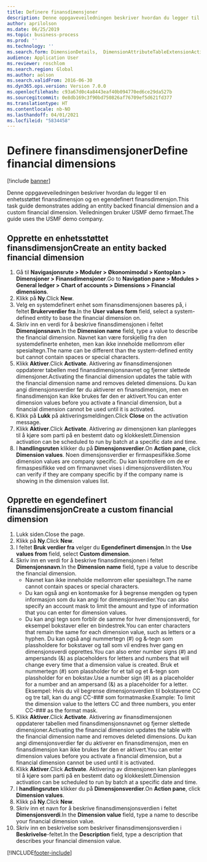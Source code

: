 ```yaml
---
title: Definere finansdimensjoner
description: Denne oppgaveveiledningen beskriver hvordan du legger til en enhetsstøttet finansdimensjon og en egendefinert finansdimensjon.
author: aprilolson
ms.date: 06/25/2019
ms.topic: business-process
ms.prod: ''
ms.technology: ''
ms.search.form: DimensionDetails,  DimensionAttributeTableExtensionActivate, DimensionValueDetails
audience: Application User
ms.reviewer: roschlom
ms.search.region: Global
ms.author: aolson
ms.search.validFrom: 2016-06-30
ms.dyn365.ops.version: Version 7.0.0
ms.openlocfilehash: c93a67d0c4a8443eaf40b094770ed6ce29da527b
ms.sourcegitcommit: 0e8db169c3f90bd750826af76709ef5d621fd377
ms.translationtype: HT
ms.contentlocale: nb-NO
ms.lasthandoff: 04/01/2021
ms.locfileid: "5834458"
---
```

# <a name="define-financial-dimensions"></a><span data-ttu-id="f2f09-103">Definere finansdimensjoner</span><span class="sxs-lookup"><span data-stu-id="f2f09-103">Define financial dimensions</span></span>

[!include [banner](../../includes/banner.md)]

<span data-ttu-id="f2f09-104">Denne oppgaveveiledningen beskriver hvordan du legger til en enhetsstøttet finansdimensjon og en egendefinert finansdimensjon.</span><span class="sxs-lookup"><span data-stu-id="f2f09-104">This task guide demonstrates adding an entity backed financial dimension and a custom financial dimension.</span></span>  <span data-ttu-id="f2f09-105">Veiledningen bruker USMF demo firmaet.</span><span class="sxs-lookup"><span data-stu-id="f2f09-105">The guide uses the USMF demo company.</span></span>


## <a name="create-an-entity-backed-financial-dimension"></a><span data-ttu-id="f2f09-106">Opprette en enhetsstøttet finansdimensjon</span><span class="sxs-lookup"><span data-stu-id="f2f09-106">Create an entity backed financial dimension</span></span>
1. <span data-ttu-id="f2f09-107">Gå til **Navigasjonsrute > Moduler > Økonomimodul > Kontoplan > Dimensjoner > Finansdimensjoner**.</span><span class="sxs-lookup"><span data-stu-id="f2f09-107">Go to **Navigation pane > Modules > General ledger > Chart of accounts > Dimensions > Financial dimensions**.</span></span>
2. <span data-ttu-id="f2f09-108">Klikk på **Ny**.</span><span class="sxs-lookup"><span data-stu-id="f2f09-108">Click **New**.</span></span>
3. <span data-ttu-id="f2f09-109">Velg en systemdefinert enhet som finansdimensjonen baseres på, i feltet **Brukerverdier fra**.</span><span class="sxs-lookup"><span data-stu-id="f2f09-109">In the **User values form** field, select a system-defined entity to base the financial dimension on.</span></span> 
4. <span data-ttu-id="f2f09-110">Skriv inn en verdi for å beskrive finansdimensjonen i feltet **Dimensjonsnavn**.</span><span class="sxs-lookup"><span data-stu-id="f2f09-110">In the **Dimension name** field, type a value to describe the financial dimension.</span></span> <span data-ttu-id="f2f09-111">Navnet kan være forskjellig fra den systemdefinerte enheten, men kan ikke inneholde mellomrom eller spesialtegn.</span><span class="sxs-lookup"><span data-stu-id="f2f09-111">The name can be different than the system-defined entity but cannot contain spaces or special characters.</span></span>
5. <span data-ttu-id="f2f09-112">Klikk **Aktiver**.</span><span class="sxs-lookup"><span data-stu-id="f2f09-112">Click **Activate**.</span></span> <span data-ttu-id="f2f09-113">Aktivering av finansdimensjonen oppdaterer tabellen med finansdimensjonsnavnet og fjerner slettede dimensjoner.</span><span class="sxs-lookup"><span data-stu-id="f2f09-113">Activating the financial dimension updates the table with the financial dimension name and removes deleted dimensions.</span></span> <span data-ttu-id="f2f09-114">Du kan angi dimensjonsverdier før du aktiverer en finansdimensjon, men en finansdimensjon kan ikke brukes før den er aktivert.</span><span class="sxs-lookup"><span data-stu-id="f2f09-114">You can enter dimension values before you activate a financial dimension, but a financial dimension cannot be used until it is activated.</span></span>  
6. <span data-ttu-id="f2f09-115">Klikk på **Lukk** på aktiveringsmeldingen.</span><span class="sxs-lookup"><span data-stu-id="f2f09-115">Click **Close** on the activation message.</span></span>
7. <span data-ttu-id="f2f09-116">Klikk **Aktiver**.</span><span class="sxs-lookup"><span data-stu-id="f2f09-116">Click **Activate**.</span></span> <span data-ttu-id="f2f09-117">Aktivering av dimensjonen kan planlegges til å kjøre som parti på en bestemt dato og klokkeslett.</span><span class="sxs-lookup"><span data-stu-id="f2f09-117">Dimension activation can be scheduled to run by batch at a specific date and time.</span></span>  
8. <span data-ttu-id="f2f09-118">I **handlingsruten** klikker du på **Dimensjonsverdier**.</span><span class="sxs-lookup"><span data-stu-id="f2f09-118">On **Action pane**, click **Dimension values**.</span></span> <span data-ttu-id="f2f09-119">Noen dimensjonsverdier er firmaspesifikke.</span><span class="sxs-lookup"><span data-stu-id="f2f09-119">Some dimension values are company specific.</span></span> <span data-ttu-id="f2f09-120">Du kan kontrollere om de er firmaspesifikke ved om firmanavnet vises i dimensjonsverdilisten.</span><span class="sxs-lookup"><span data-stu-id="f2f09-120">You can verify if they are company specific by if the company name is showing in the dimension values list.</span></span>  

## <a name="create-a-custom-financial-dimension"></a><span data-ttu-id="f2f09-121">Opprette en egendefinert finansdimensjon</span><span class="sxs-lookup"><span data-stu-id="f2f09-121">Create a custom financial dimension</span></span>
1. <span data-ttu-id="f2f09-122">Lukk siden.</span><span class="sxs-lookup"><span data-stu-id="f2f09-122">Close the page.</span></span>
2. <span data-ttu-id="f2f09-123">Klikk på **Ny**.</span><span class="sxs-lookup"><span data-stu-id="f2f09-123">Click **New**.</span></span>
3. <span data-ttu-id="f2f09-124">I feltet **Bruk verdier fra** velger du **Egendefinert dimensjon**.</span><span class="sxs-lookup"><span data-stu-id="f2f09-124">In the **Use values from** field, select **Custom dimension**.</span></span>
4. <span data-ttu-id="f2f09-125">Skriv inn en verdi for å beskrive finansdimensjonen i feltet **Dimensjonsnavn**.</span><span class="sxs-lookup"><span data-stu-id="f2f09-125">In the **Dimension name** field, type a value to describe the financial dimension.</span></span>
    - <span data-ttu-id="f2f09-126">Navnet kan ikke inneholde mellomrom eller spesialtegn.</span><span class="sxs-lookup"><span data-stu-id="f2f09-126">The name cannot contain spaces or special characters.</span></span>  
    - <span data-ttu-id="f2f09-127">Du kan også angi en kontomaske for å begrense mengden og typen informasjon som du kan angi for dimensjonsverdier.</span><span class="sxs-lookup"><span data-stu-id="f2f09-127">You can also specify an account mask to limit the amount and type of information that you can enter for dimension values.</span></span>   
    - <span data-ttu-id="f2f09-128">Du kan angi tegn som forblir de samme for hver dimensjonsverdi, for eksempel bokstaver eller en bindestrek.</span><span class="sxs-lookup"><span data-stu-id="f2f09-128">You can enter characters that remain the same for each dimension value, such as letters or a hyphen.</span></span> <span data-ttu-id="f2f09-129">Du kan også angi nummertegn (#) og &-tegn som plassholdere for bokstaver og tall som vil endres hver gang en dimensjonsverdi opprettes.</span><span class="sxs-lookup"><span data-stu-id="f2f09-129">You can also enter number signs (#) and ampersands (&) as placeholders for letters and numbers that will change every time that a dimension value is created.</span></span> <span data-ttu-id="f2f09-130">Bruk et nummertegn (#) som plassholder for et tall og et &-tegn som plassholder for en bokstav.</span><span class="sxs-lookup"><span data-stu-id="f2f09-130">Use a number sign (#) as a placeholder for a number and an ampersand (&) as a placeholder for a letter.</span></span>  <span data-ttu-id="f2f09-131">Eksempel: Hvis du vil begrense dimensjonsverdien til bokstavene CC og tre tall, kan du angi CC-### som formatmaske.</span><span class="sxs-lookup"><span data-stu-id="f2f09-131">Example: To limit the dimension value to the letters CC and three numbers, you enter CC-### as the format mask.</span></span>  
5. <span data-ttu-id="f2f09-132">Klikk **Aktiver**.</span><span class="sxs-lookup"><span data-stu-id="f2f09-132">Click **Activate**.</span></span> <span data-ttu-id="f2f09-133">Aktivering av finansdimensjonen oppdaterer tabellen med finansdimensjonsnavnet og fjerner slettede dimensjoner.</span><span class="sxs-lookup"><span data-stu-id="f2f09-133">Activating the financial dimension updates the table with the financial dimension name and removes deleted dimensions.</span></span> <span data-ttu-id="f2f09-134">Du kan angi dimensjonsverdier før du aktiverer en finansdimensjon, men en finansdimensjon kan ikke brukes før den er aktivert.</span><span class="sxs-lookup"><span data-stu-id="f2f09-134">You can enter dimension values before you activate a financial dimension, but a financial dimension cannot be used until it is activated.</span></span>     
6. <span data-ttu-id="f2f09-135">Klikk **Aktiver**.</span><span class="sxs-lookup"><span data-stu-id="f2f09-135">Click **Activate**.</span></span> <span data-ttu-id="f2f09-136">Aktivering av dimensjonen kan planlegges til å kjøre som parti på en bestemt dato og klokkeslett.</span><span class="sxs-lookup"><span data-stu-id="f2f09-136">Dimension activation can be scheduled to run by batch at a specific date and time.</span></span>      
7. <span data-ttu-id="f2f09-137">I **handlingsruten** klikker du på **Dimensjonsverdier**.</span><span class="sxs-lookup"><span data-stu-id="f2f09-137">On **Action pane**, click **Dimension values**.</span></span>
8. <span data-ttu-id="f2f09-138">Klikk på **Ny**.</span><span class="sxs-lookup"><span data-stu-id="f2f09-138">Click **New**.</span></span>
9. <span data-ttu-id="f2f09-139">Skriv inn et navn for å beskrive finansdimensjonsverdien i feltet **Dimensjonsverdi**.</span><span class="sxs-lookup"><span data-stu-id="f2f09-139">In the **Dimension value** field, type a name to describe your financial dimension value.</span></span>
10. <span data-ttu-id="f2f09-140">Skriv inn en beskrivelse som beskriver finansdimensjonsverdien i **Beskrivelse**-feltet.</span><span class="sxs-lookup"><span data-stu-id="f2f09-140">In the **Description** field, type a description that describes your financial dimension value.</span></span>



[!INCLUDE[footer-include](../../../includes/footer-banner.md)]